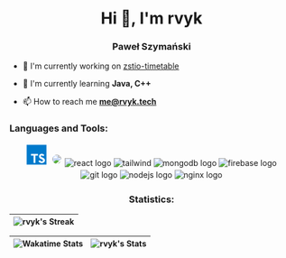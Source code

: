 <h1 align="center">Hi 👋, I'm rvyk</h1>
<h3 align="center">Paweł Szymański</h3>

- 🔭 I'm currently working on [zstio-timetable](https://github.com/rvyk/zstio-timetable)

- 🌱 I'm currently learning **Java, C++**

- 📫 How to reach me **me@rvyk.tech**

<h3 align="left">Languages and Tools:</h3>

<p align="center">
<img src="https://raw.githubusercontent.com/devicons/devicon/master/icons/typescript/typescript-original.svg" alt="typescript" width="36" style="margin: 2px;"/> <img src="https://cdn.jsdelivr.net/gh/devicons/devicon/icons/nextjs/nextjs-original.svg" height="36" style="background-color: #ffffff; border-radius: 100%; padding: 2px; margin: 2px;" /><img src="https://cdn.jsdelivr.net/gh/devicons/devicon/icons/react/react-original.svg" height="36" alt="react logo"  style="margin: 2px;"/><img src="https://www.vectorlogo.zone/logos/tailwindcss/tailwindcss-icon.svg" alt="tailwind" height="36" style="margin: 2px;"/><img src="https://cdn.jsdelivr.net/gh/devicons/devicon/icons/mongodb/mongodb-original.svg" height="36" alt="mongodb logo" style="margin: 2px;" /><img src="https://cdn.jsdelivr.net/gh/devicons/devicon/icons/firebase/firebase-plain.svg" height="36" alt="firebase logo"  style="margin: 2px;"/>
  <img src="https://cdn.jsdelivr.net/gh/devicons/devicon/icons/git/git-original.svg" height="36" alt="git logo" style="margin: 2px;" /><img src="https://cdn.jsdelivr.net/gh/devicons/devicon/icons/nodejs/nodejs-original.svg" height="36" alt="nodejs logo"  style="margin: 2px;"/><img src="https://cdn.jsdelivr.net/gh/devicons/devicon/icons/nginx/nginx-original.svg" height="36" alt="nginx logo" style="margin: 2px;" />
</p>

<div align="center">
  
<h3 align="center">Statistics:</h3>
  
| ![rvyk's Streak](https://github-readme-streak-stats.herokuapp.com/?user=rvyk&theme=omni&hide_border=true) |
| :-------------: |
  
 </div>


| ![Wakatime Stats](https://github-readme-stats.vercel.app/api/wakatime?username=@rvyk&langs_count=8&layout=compact&cache_seconds=86400&theme=omni&hide_border=true) | ![rvyk's Stats](https://github-readme-stats.vercel.app/api?username=rvyk&theme=omni&show_icons=true&hide_border=true&count_private=true) |
| ------------- | ------------- |
